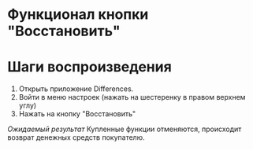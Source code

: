 # Функционал кнопки "Восстановить"

# Шаги воспроизведения
1. Открыть приложение Differences.
2. Войти в меню настроек (нажать на шестеренку в правом верхнем углу)
3. Нажать на кнопку "Восстановить"
   
*Ожидаемый результат* Купленные функции отменяются, происходит возврат денежных средств покупателю.